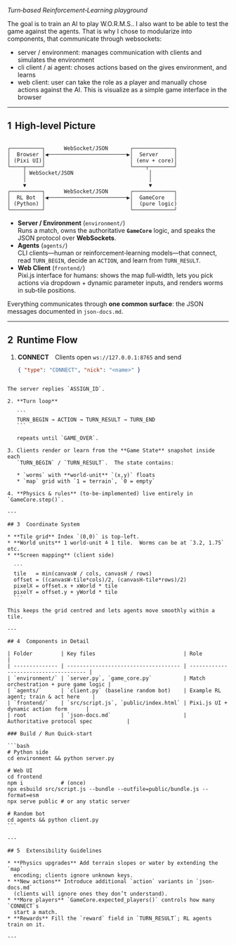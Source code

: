 *Turn‑based Reinforcement‑Learning playground*

The goal is to train an AI to play W.O.R.M.S.. I also want to be able to test the game against the agents. That is why I chose to modularize into components, that communicate through websockets:
- server / environment: manages communication with clients and simulates the environment
- cli client / ai agent: choses actions based on the gives environment, and learns
- web client: user can take the role as a player and manually chose actions against the AI. This is visualize as a simple game interface in the browser

---

## 1  High‑level Picture

```

┌──────────┐      WebSocket/JSON       ┌─────────────┐
│  Browser │◀─────────────────────────▶│  Server     │
│ (Pixi UI)│                           │ (env + core)│
└────┬─────┘                           └────┬────────┘
     │ WebSocket/JSON                        │
     │                                       │
     ▼                                       ▼
┌──────────┐      WebSocket/JSON       ┌─────────────┐
│  RL Bot  │◀─────────────────────────▶│  GameCore   │
│ (Python) │                           │  (pure logic)
└──────────┘                           └─────────────┘

````

* **Server / Environment** (`environment/`)  
  Runs a match, owns the authoritative **`GameCore`** logic, and speaks the
  JSON protocol over **WebSockets**.  
* **Agents** (`agents/`)  
  CLI clients—human or reinforcement‑learning models—that connect, read
  `TURN_BEGIN`, decide an `ACTION`, and learn from `TURN_RESULT`.  
* **Web Client** (`frontend/`)  
  Pixi.js interface for humans: shows the map full‑width, lets you pick
  actions via dropdown + dynamic parameter inputs, and renders worms in
  sub‑tile positions.

Everything communicates through **one common surface**: the JSON messages
documented in `json-docs.md`.

---

## 2  Runtime Flow

1. **CONNECT** Clients open `ws://127.0.0.1:8765` and send
   ```json
   { "type": "CONNECT", "nick": "<name>" }
````

The server replies `ASSIGN_ID`.

2. **Turn loop**

   ```
   TURN_BEGIN → ACTION → TURN_RESULT → TURN_END
   ```

   repeats until `GAME_OVER`.

3. Clients render or learn from the **Game State** snapshot inside each
   `TURN_BEGIN` / `TURN_RESULT`.  The state contains:

   * `worms` with **world‑unit** `(x,y)` floats
   * `map` grid with `1 = terrain`, `0 = empty`

4. **Physics & rules** (to‑be‑implemented) live entirely in `GameCore.step()`.

---

## 3  Coordinate System

* **Tile grid** Index `(0,0)` is top‑left.
* **World units** 1 world‑unit ≙ 1 tile.  Worms can be at `3.2, 1.75` etc.
* **Screen mapping** (client side)

  ```
  tile   = min(canvasW / cols, canvasH / rows)
  offset = ((canvasW-tile*cols)/2, (canvasH-tile*rows)/2)
  pixelX = offset.x + xWorld * tile
  pixelY = offset.y + yWorld * tile
  ```

This keeps the grid centred and lets agents move smoothly within a tile.

---

## 4  Components in Detail

| Folder         | Key files                            | Role                                  |
| -------------- | ------------------------------------ | ------------------------------------- |
| `environment/` | `server.py`, `game_core.py`          | Match orchestration + pure game logic |
| `agents/`      | `client.py` (baseline random bot)    | Example RL agent; train & act here    |
| `frontend/`    | `src/script.js`, `public/index.html` | Pixi.js UI + dynamic action form      |
| root           | `json-docs.md`                       | Authoritative protocol spec           |

### Build / Run Quick‑start

```bash
# Python side
cd environment && python server.py

# Web UI
cd frontend
npm i            # (once)
npx esbuild src/script.js --bundle --outfile=public/bundle.js --format=esm
npx serve public # or any static server

# Random bot
cd agents && python client.py
```

---

## 5  Extensibility Guidelines

* **Physics upgrades** Add terrain slopes or water by extending the `map`
  encoding; clients ignore unknown keys.
* **New actions** Introduce additional `action` variants in `json-docs.md`
  (clients will ignore ones they don’t understand).
* **More players** `GameCore.expected_players()` controls how many `CONNECT`s
  start a match.
* **Rewards** Fill the `reward` field in `TURN_RESULT`; RL agents train on it.

---

